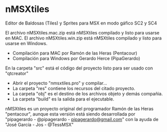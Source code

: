 # nMSXtiles
Editor de Baldosas (Tiles) y Sprites para MSX en modo gáfico SC2 y SC4

El archivo nMSXtiles.mac.zip está nMSXtiles compilado y listo para usarse en MAC.
El archivo nMSXtiles.win.zip está nMSXtiles compilado y listo para usarse en Windows.
  - Compilación para MAC por Ramón de las Heras (Pentacour)
  - Compilación para Windows por  Gerardo Herce (PipaGerardo)

En la carpeta "src" está el código del proyecto listo para ser usado con "qtcreator"
  - Abrir el proyecto "nmsxtiles.pro" y compilar...
  - La carpeta "res" contiene los recursos del citado proyecto.
  - La carpeta "obj" es el destino de los archivos objeto y demás compañia.
  - La carpeta "build" es la salida para el ejecutable.
  
nMSXtiles es un proyecto original del programador Ramón de las Heras "pentacour", aunque esta versión está siendo desarrollada por "pipagerardo - @pipagerardo - pipagerardo@gmail.com" con la ayuda de "José García - Jos - @TessMSX"
